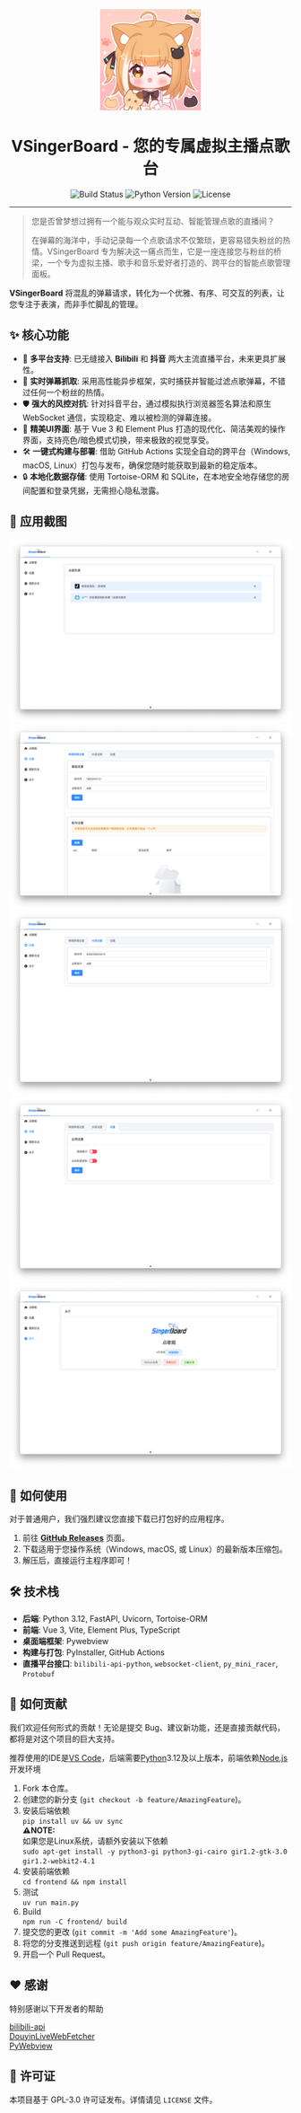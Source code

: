 <div align="center">
  <img src="doc/634-.jpg" width="180" height="180" alt="NoneBotPluginLogo">
  <br>
</div>

<div align="center">

# VSingerBoard - 您的专属虚拟主播点歌台

![Build Status](https://github.com/zangxx66/VSingerBoard/actions/workflows/python-publish.yml/badge.svg) ![Python Version](https://img.shields.io/badge/python-3.12-blue.svg) ![License](https://img.shields.io/badge/license-GPL-green.svg)

</div>  

---

> 您是否曾梦想过拥有一个能与观众实时互动、智能管理点歌的直播间？
> 
> 在弹幕的海洋中，手动记录每一个点歌请求不仅繁琐，更容易错失粉丝的热情。VSingerBoard 专为解决这一痛点而生，它是一座连接您与粉丝的桥梁，一个专为虚拟主播、歌手和音乐爱好者打造的、跨平台的智能点歌管理面板。

**VSingerBoard** 将混乱的弹幕请求，转化为一个优雅、有序、可交互的列表，让您专注于表演，而非手忙脚乱的管理。

## ✨ 核心功能

- 🎤 **多平台支持**: 已无缝接入 **Bilibili** 和 **抖音** 两大主流直播平台，未来更具扩展性。
- 🚀 **实时弹幕抓取**: 采用高性能异步框架，实时捕获并智能过滤点歌弹幕，不错过任何一个粉丝的热情。
- 🛡️ **强大的风控对抗**: 针对抖音平台，通过模拟执行浏览器签名算法和原生 WebSocket 通信，实现稳定、难以被检测的弹幕连接。
- 🎨 **精美UI界面**: 基于 Vue 3 和 Element Plus 打造的现代化、简洁美观的操作界面，支持亮色/暗色模式切换，带来极致的视觉享受。
- 🛠️ **一键式构建与部署**: 借助 GitHub Actions 实现全自动的跨平台（Windows, macOS, Linux）打包与发布，确保您随时能获取到最新的稳定版本。
- 🔒 **本地化数据存储**: 使用 Tortoise-ORM 和 SQLite，在本地安全地存储您的房间配置和登录凭据，无需担心隐私泄露。

## 📸 应用截图

![image](doc/1.png)  
![image](doc/2.png)  
![image](doc/3.png)  
![image](doc/4.png)  
![image](doc/5.png)  

## 🚀 如何使用

对于普通用户，我们强烈建议您直接下载已打包好的应用程序。

1.  前往 [**GitHub Releases**](https://github.com/zangxx66/VSingerBoard/releases) 页面。
2.  下载适用于您操作系统（Windows, macOS, 或 Linux）的最新版本压缩包。
3.  解压后，直接运行主程序即可！

## 🛠️ 技术栈

- **后端**: Python 3.12, FastAPI, Uvicorn, Tortoise-ORM
- **前端**: Vue 3, Vite, Element Plus, TypeScript
- **桌面端框架**: Pywebview
- **构建与打包**: PyInstaller, GitHub Actions
- **直播平台接口**: `bilibili-api-python`, `websocket-client`, `py_mini_racer`, `Protobuf`

## 🤝 如何贡献

我们欢迎任何形式的贡献！无论是提交 Bug、建议新功能，还是直接贡献代码，都将是对这个项目的巨大支持。  

推荐使用的IDE是[VS Code](https://code.visualstudio.com/)，后端需要[Python](https://www.python.org/)3.12及以上版本，前端依赖[Node.js](https://nodejs.org/)开发环境

1.  Fork 本仓库。
2.  创建您的新分支 (`git checkout -b feature/AmazingFeature`)。
3.  安装后端依赖  
    `pip install uv && uv sync`  
    **⚠️NOTE:**  
    如果您是Linux系统，请额外安装以下依赖  
    `sudo apt-get install -y python3-gi python3-gi-cairo gir1.2-gtk-3.0 gir1.2-webkit2-4.1` 
4.  安装前端依赖  
    `cd frontend && npm install`  
5.  测试  
    `uv run main.py`  
6.  Build  
    `npm run -C frontend/ build`  
7.  提交您的更改 (`git commit -m 'Add some AmazingFeature'`)。
8.  将您的分支推送到远程 (`git push origin feature/AmazingFeature`)。
9.  开启一个 Pull Request。

## ❤️ 感谢  

特别感谢以下开发者的帮助  

[bilibili-api](https://github.com/Nemo2011/bilibili-api)  
[DouyinLiveWebFetcher](https://github.com/saermart/DouyinLiveWebFetcher)  
[PyWebview](https://github.com/r0x0r/pywebview)

## 📄 许可证

本项目基于 GPL-3.0 许可证发布。详情请见 `LICENSE` 文件。
